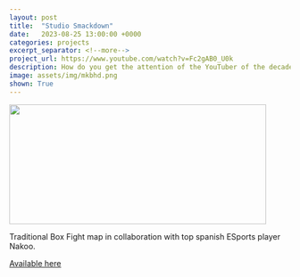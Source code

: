 ```yaml
---
layout: post
title:  "Studio Smackdown"
date:   2023-08-25 13:00:00 +0000
categories: projects
excerpt_separator: <!--more-->
project_url: https://www.youtube.com/watch?v=Fc2gAB0_U0k
description: How do you get the attention of the YouTuber of the decade? Recreate MKBHD’s $1,000,000 studio in Fortnite? Yeah, f*%K it Go explore the MKBHD Studio and play with some of the wildest tech weapons.
image: assets/img/mkbhd.png
shown: True
---
```


<img class="post-img-center" src="{{ site.baseurl }}assets/img/mkbhd.jpg" width="460" height="215">

<p class="post-text-center">Traditional Box Fight map in collaboration with top spanish ESports player Nakoo.</p>
<!--more-->
<a href="https://fortnite.gg/island?code=6169-1838-0713">Available here</a>